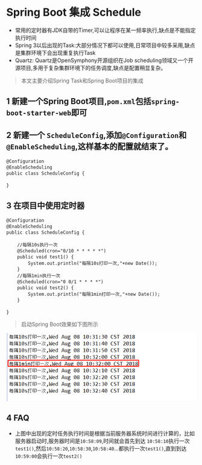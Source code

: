# Spring Boot 集成 Schedule
* 常用的定时器有JDK自带的Timer,可以让程序在某一频率执行,缺点是不能指定执行时间
* Spring 3以后出现的Task:大部分情况下都可以使用,日常项目中较多采用,缺点是集群环境下会出现重复执行Task
* Quartz: Quartz是OpenSymphony开源组织在Job scheduling领域又一个开源项目,多用于复杂集群环境下的任务调度,缺点是配置稍显复杂。
> 本文主要介绍Spring Task和Spring Boot项目的集成
## 1 新建一个Spring Boot项目,`pom.xml`包括`spring-boot-starter-web`即可
## 2 新建一个  `ScheduleConfig`,添加`@Configuration`和`@EnableScheduling`,这样基本的配置就结束了。

    @Configuration
    @EnableScheduling
    public class ScheduleConfig {
    
    }
## 3 在项目中使用定时器

    @Configuration
    @EnableScheduling
    public class ScheduleConfig {

        //每隔10s执行一次
        @Scheduled(cron="0/10 * * * * *")
        public void test1() {
            System.out.println("每隔10s打印一次,"+new Date());
        }
        //每隔1min执行一次
        @Scheduled(cron="0 0/1 * * * *")
        public void test2() {
            System.out.println("每隔1min打印一次,"+new Date());
        }
    
    }
> 启动Spring Boot效果如下图所示

![schedule.jpg](src/main/webapp/image/schedule.jpg)
## 4 FAQ
* 上图中出现的定时任务执行时间是根据当前服务器系统时间进行计算的，比如服务器启动时,服务器时间是`10:58:09`,时间就会首先到达 `10:58:10`执行一次`test1()`,然后`10:58:20`,`10:58:30`,`10:58:40`...都执行一次`test1()`,直到到达`10:59:00`会执行一次`test2()`